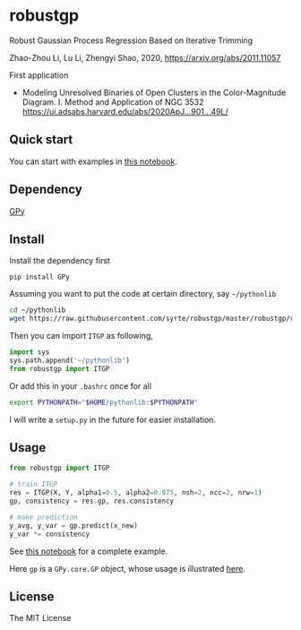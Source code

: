 # robustgp

Robust Gaussian Process Regression Based on Iterative Trimming

Zhao-Zhou Li, Lu Li, Zhengyi Shao, 2020, https://arxiv.org/abs/2011.11057

First application
- Modeling Unresolved Binaries of Open Clusters in the Color-Magnitude Diagram. I. Method and Application of NGC 3532
  https://ui.adsabs.harvard.edu/abs/2020ApJ...901...49L/

## Quick start
You can start with examples in [this notebook](https://github.com/syrte/robustgp/blob/master/notebook/Example_Neal_Dataset.ipynb).

## Dependency
[GPy](https://github.com/SheffieldML/GPy/)

## Install

Install the dependency first
```
pip install GPy
```

Assuming you want to put the code at certain directory, say `~/pythonlib`
```bash
cd ~/pythonlib
wget https://raw.githubusercontent.com/syrte/robustgp/master/robustgp/robustgp.py
```

Then you can import `ITGP` as following,
```python
import sys
sys.path.append('~/pythonlib')
from robustgp import ITGP
```

Or add this in your `.bashrc` once for all
```bash
export PYTHONPATH="$HOME/pythonlib:$PYTHONPATH"
```

I will write a `setup.py` in the future for easier installation.


## Usage

```python
from robustgp import ITGP

# train ITGP
res = ITGP(X, Y, alpha1=0.5, alpha2=0.975, nsh=2, ncc=2, nrw=1)
gp, consistency = res.gp, res.consistency

# make prediction
y_avg, y_var = gp.predict(x_new)
y_var *= consistency
```
See [this notebook](https://github.com/syrte/robustgp/blob/master/notebook/Example_Neal_Dataset.ipynb) for a complete example.

Here `gp` is a `GPy.core.GP` object, whose usage is illustrated [here](https://nbviewer.jupyter.org/github/SheffieldML/notebook/blob/master/GPy/basic_gp.ipynb).

## License 
The MIT License
